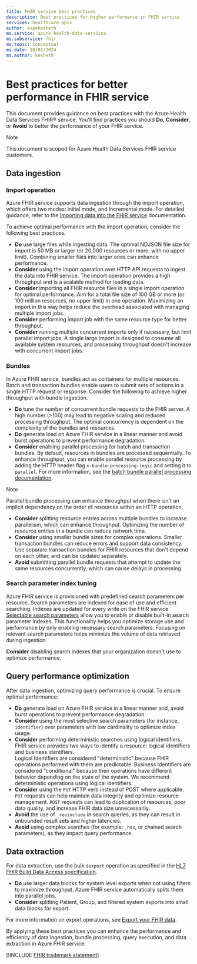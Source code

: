 ```yaml
---
title: FHIR service best practices
description: Best practices for higher performance in FHIR service
services: healthcare-apis
author: expekesheth
ms.service: azure-health-data-services
ms.subservice: fhir
ms.topic: conceptual
ms.date: 10/01/2024
ms.author: kesheth
---
```


# Best practices for better performance in FHIR service

This document provides guidance on best practices with the Azure Health Data Services FHIR&reg; service. You'll find practices you should **Do**, **Consider**, or **Avoid** to better the performance of your FHIR service.

> [!NOTE]
> This document is scoped for Azure Health Data Services FHIR service customers.

## Data ingestion

### Import operation

Azure FHIR service supports data ingestion through the import operation, which offers two modes: initial mode, and incremental mode. For detailed guidance, refer to the [Importing data into the FHIR service](import-data.md) documentation.

To achieve optimal performance with the import operation, consider the following best practices.

* **Do** use large files while ingesting data. The optimal NDJSON file size for import is 50 MB or larger (or 20,000 resources or more, with no upper limit). Combining smaller files into larger ones can enhance performance.
* **Consider** using the import operation over HTTP API requests to ingest the data into FHIR service. The import operation provides a high throughput and is a scalable method for loading data.
* **Consider** importing all FHIR resource files in a single import operation for optimal performance. Aim for a total file size of 100 GB or more (or 100 million resources, no upper limit) in one operation. Maximizing an import in this way helps reduce the overhead associated with managing multiple import jobs.
* **Consider** performing import job with the same resource type for better throughput.
* **Consider** running multiple concurrent imports only if necessary, but limit parallel import jobs. A single large import is designed to consume all available system resources, and processing throughput doesn't increase with concurrent import jobs.

### Bundles

In Azure FHIR service, bundles act as containers for multiple resources. Batch and transaction bundles enable users to submit sets of actions in a single HTTP request or response. Consider the following to achieve higher throughput with bundle ingestion.

* **Do** tune the number of concurrent bundle requests to the FHIR server. A high number (>100) may lead to negative scaling and reduced processing throughput. The optimal concurrency is dependent on the complexity of the bundles and resources.
* **Do** generate load on Azure FHIR service in a linear manner and avoid burst operations to prevent performance degradation.
* **Consider** enabling parallel processing for batch and transaction bundles. By default, resources in bundles are processed sequentially. To enhance throughput, you can enable parallel resource processing by adding the HTTP header flag `x-bundle-processing-logic` and setting it to `parallel`. For more information, see the [batch bundle parallel processing documentation](rest-api-capabilities.md#bundle-parallel-processing).

> [!NOTE]
> Parallel bundle processing can enhance throughput when there isn't an implicit dependency on the order of resources within an HTTP operation.

* **Consider** splitting resource entries across multiple bundles to increase parallelism, which can enhance throughput. Optimizing the number of resource entries in a bundle can reduce network time.
* **Consider** using smaller bundle sizes for complex operations. Smaller transaction bundles can reduce errors and support data consistency. Use separate transaction bundles for FHIR resources that don't depend on each other, and can be updated separately.
* **Avoid** submitting parallel bundle requests that attempt to update the same resources concurrently, which can cause delays in processing.

### Search parameter index tuning

Azure FHIR service is provisioned with predefined search parameters per resource. Search parameters are indexed for ease of use and efficient searching. Indexes are updated for every write on the FHIR service. [Selectable search parameters](selectable-search-parameters.md) allow you to enable or disable built-in search parameter indexes. This functionality helps you optimize storage use and performance by only enabling necessary search parameters. Focusing on relevant search parameters helps minimize the volume of data retrieved during ingestion.

**Consider** disabling search indexes that your organization doesn't use to optimize performance.

## Query performance optimization

After data ingestion, optimizing query performance is crucial. To ensure optimal performance:

* **Do** generate load on Azure FHIR service in a linear manner and, avoid burst operations to prevent performance degradation.
* **Consider** using the most selective search parameters (for instance, `identifier`) over parameters with low cardinality to optimize index usage.
* **Consider** performing deterministic searches using logical identifiers. FHIR service provides two ways to identify a resource: logical identifiers and business identifiers.<br>
Logical Identifiers are considered "deterministic" because FHIR operations performed with them are predictable. Business Identifiers are considered "conditional" because their operations have different behavior depending on the state of the system. We recommend deterministic operations using logical identifiers.
* **Consider** using the `PUT` HTTP verb instead of POST where applicable. `PUT` requests can help maintain data integrity and optimize resource management. `POST` requests can lead to duplication of resources, poor data quality, and increase FHIR data size unnecessarily.
* **Avoid** the use of `_revinclude` in search queries, as they can result in unbounded result sets and higher latencies.
* **Avoid** using complex searches (for example: `_has`, or chained search parameters), as they impact query performance.

## Data extraction

For data extraction, use the bulk `$export` operation as specified in the [HL7 FHIR Build Data Access specification](https://www.hl7.org/fhir/uv/bulkdata/).
* **Do** use larger data blocks for system level exports when not using filters to maximize throughput. Azure FHIR service automatically splits them into parallel jobs.
* **Consider** splitting Patient, Group, and filtered system exports into small data blocks for export.

For more information on export operations, see [Export your FHIR data](export-data.md).

By applying these best practices you can enhance the performance and efficiency of data ingestion, bundle processing, query execution, and data extraction in Azure FHIR service.

[!INCLUDE [FHIR trademark statement](../includes/healthcare-apis-fhir-trademark.md)]
